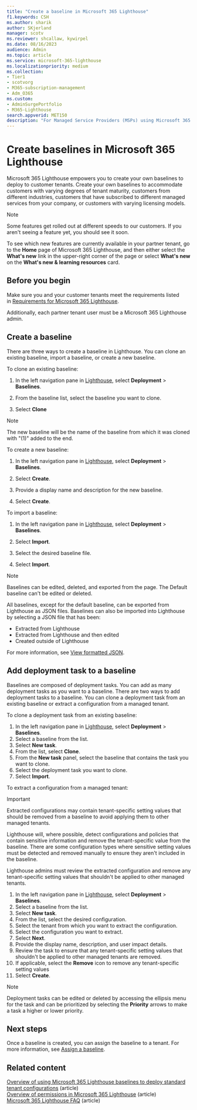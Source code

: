```yaml
---
title: "Create a baseline in Microsoft 365 Lighthouse"
f1.keywords: CSH
ms.author: sharik
author: SKjerland
manager: scotv
ms.reviewer: shcallaw, kywirpel
ms.date: 08/16/2023
audience: Admin
ms.topic: article
ms.service: microsoft-365-lighthouse
ms.localizationpriority: medium
ms.collection:
- Tier1
- scotvorg
- M365-subscription-management
- Adm_O365
ms.custom:
- AdminSurgePortfolio
- M365-Lighthouse                         
search.appverid: MET150
description: "For Managed Service Providers (MSPs) using Microsoft 365 Lighthouse, learn how to create a custom baseline."
---
```


# Create baselines in Microsoft 365 Lighthouse

Microsoft 365 Lighthouse empowers you to create your own baselines to deploy to customer tenants. Create your own baselines to accommodate customers with varying degrees of tenant maturity, customers from different industries, customers that have subscribed to different managed services from your company, or customers with varying licensing models.

> [!NOTE]
> Some features get rolled out at different speeds to our customers. If you aren't seeing a feature yet, you should see it soon.
>
> To see which new features are currently available in your partner tenant, go to the **Home** page of Microsoft 365 Lighthouse, and then either select the **What's new** link in the upper-right corner of the page or select **What's new** on the **What's new & learning resources** card.

## Before you begin

Make sure you and your customer tenants meet the requirements listed in [Requirements for Microsoft 365 Lighthouse](m365-lighthouse-requirements.md).

Additionally, each partner tenant user must be a Microsoft 365 Lighthouse admin.

## Create a baseline

There are three ways to create a baseline in Lighthouse. You can clone an existing baseline, import a baseline, or create a new baseline.

To clone an existing baseline:

1. In the left navigation pane in [Lighthouse](https://lighthouse.microsoft.com), select **Deployment** > **Baselines**.

2. From the baseline list, select the baseline you want to clone.

3. Select **Clone**

> [!NOTE]
> The new baseline will be the name of the baseline from which it was cloned with "(1)" added to the end.

To create a new baseline:

1. In the left navigation pane in [Lighthouse](https://lighthouse.microsoft.com), select **Deployment** > **Baselines**.

2. Select **Create**.

3. Provide a display name and description for the new baseline.

4. Select **Create**.

To import a baseline:

1. In the left navigation pane in [Lighthouse](https://lighthouse.microsoft.com), select **Deployment** > **Baselines**.

2. Select **Import**.

3. Select the desired baseline file.

4. Select **Import**.

> [!NOTE]
> Baselines can be edited, deleted, and exported from the page. The Default baseline can't be edited or deleted.
>
> All baselines, except for the default baseline, can be exported from Lighthouse as JSON files. Baselines can also be imported into Lighthouse by selecting a JSON file that has been:
>
>- Extracted from Lighthouse
>- Extracted from Lighthouse and then edited
>- Created outside of Lighthouse
>
>For more information, see [View formatted JSON](/microsoft-edge/devtools-guide-chromium/json-viewer/json-viewer).

## Add deployment task to a baseline

Baselines are composed of deployment tasks. You can add as many deployment tasks as you want to a baseline. There are two ways to add deployment tasks to a baseline. You can clone a deployment task from an existing baseline or extract a configuration from a managed tenant.

To clone a deployment task from an existing baseline:

1. In the left navigation pane in [Lighthouse](https://lighthouse.microsoft.com), select **Deployment** > **Baselines**.
2. Select a baseline from the list.
3. Select **New task**.
4. From the list, select **Clone**.
5. From the **New task** panel, select the baseline that contains the task you want to clone.
6. Select the deployment task you want to clone.
7. Select **Import**.

To extract a configuration from a managed tenant:

> [!IMPORTANT]
> Extracted configurations may contain tenant-specific setting values that should be removed from a baseline to avoid applying them to other managed tenants.

Lighthouse will, where possible, detect configurations and policies that contain sensitive information and remove the tenant-specific value from the baseline. There are some configuration types where sensitive setting values must be detected and removed manually to ensure they aren't included in the baseline.

Lighthouse admins must review the extracted configuration and remove any tenant-specific setting values that shouldn't be applied to other managed tenants.

1. In the left navigation pane in [Lighthouse](https://lighthouse.microsoft.com), select **Deployment** > **Baselines**.
2. Select a baseline from the list.
3. Select **New task**.
4. From the list, select the desired configuration.
5. Select the tenant from which you want to extract the configuration.
6. Select the configuration you want to extract.
7. Select **Next**.
8. Provide the display name, description, and user impact details.
9. Review the task to ensure that any tenant-specific setting values that shouldn't be applied to other managed tenants are removed.
10. If applicable, select the **Remove** icon to remove any tenant-specific setting values
11. Select **Create**.

> [!NOTE]
> Deployment tasks can be edited or deleted by accessing the ellipsis menu for the task and can be prioritized by selecting the **Priority** arrows to make a task a higher or lower priority.

## Next steps

Once a baseline is created, you can assign the baseline to a tenant. For more information, see [Assign a baseline](m365-lighthouse-assign-a-baseline.md).

## Related content

[Overview of using Microsoft 365 Lighthouse baselines to deploy standard tenant configurations](m365-lighthouse-deploy-standard-tenant-configurations-overview.md) (article)\
[Overview of permissions in Microsoft 365 Lighthouse](m365-lighthouse-overview-of-permissions.md) (article)\
[Microsoft 365 Lighthouse FAQ](m365-lighthouse-faq.yml) (article)
